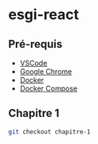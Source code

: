 # esgi-react

## Pré-requis

- [VSCode](https://code.visualstudio.com/)
- [Google Chrome](https://www.google.com/chrome/)
- [Docker](https://www.docker.com/)
- [Docker Compose](https://docs.docker.com/compose/)

## Chapitre 1

```bash
git checkout chapitre-1
```
